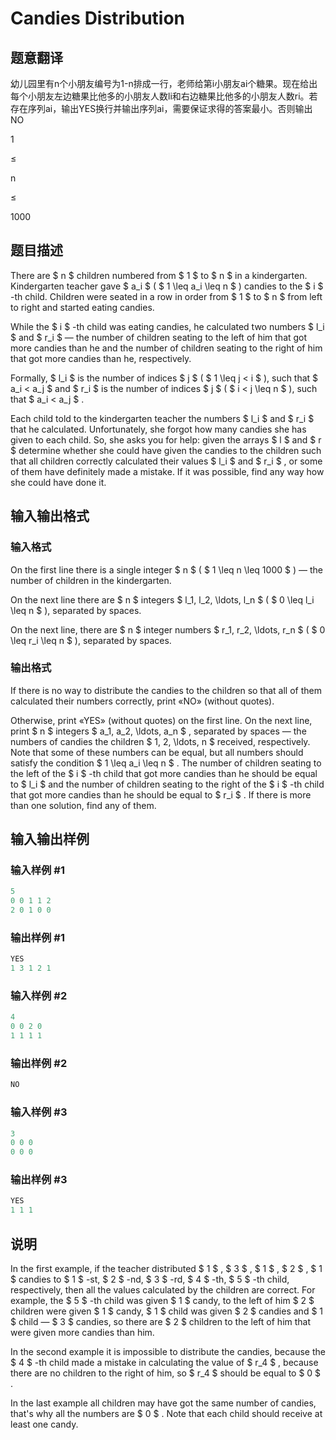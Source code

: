 # Candies Distribution

## 题意翻译

幼儿园里有n个小朋友编号为1-n排成一行，老师给第i小朋友ai个糖果。现在给出每个小朋友左边糖果比他多的小朋友人数li和右边糖果比他多的小朋友人数ri。若存在序列ai，输出YES换行并输出序列ai，需要保证求得的答案最小。否则输出NO

1

≤

n

≤

1000

## 题目描述

There are $ n $ children numbered from $ 1 $ to $ n $ in a kindergarten. Kindergarten teacher gave $ a_i $ ( $ 1 \leq a_i \leq n $ ) candies to the $ i $ -th child. Children were seated in a row in order from $ 1 $ to $ n $ from left to right and started eating candies.

While the $ i $ -th child was eating candies, he calculated two numbers $ l_i $ and $ r_i $ — the number of children seating to the left of him that got more candies than he and the number of children seating to the right of him that got more candies than he, respectively.

Formally, $ l_i $ is the number of indices $ j $ ( $ 1 \leq j < i $ ), such that $ a_i < a_j $ and $ r_i $ is the number of indices $ j $ ( $ i < j \leq n $ ), such that $ a_i < a_j $ .

Each child told to the kindergarten teacher the numbers $ l_i $ and $ r_i $ that he calculated. Unfortunately, she forgot how many candies she has given to each child. So, she asks you for help: given the arrays $ l $ and $ r $ determine whether she could have given the candies to the children such that all children correctly calculated their values $ l_i $ and $ r_i $ , or some of them have definitely made a mistake. If it was possible, find any way how she could have done it.

## 输入输出格式

### 输入格式

On the first line there is a single integer $ n $ ( $ 1 \leq n \leq 1000 $ ) — the number of children in the kindergarten.

On the next line there are $ n $ integers $ l_1, l_2, \ldots, l_n $ ( $ 0 \leq l_i \leq n $ ), separated by spaces.

On the next line, there are $ n $ integer numbers $ r_1, r_2, \ldots, r_n $ ( $ 0 \leq r_i \leq n $ ), separated by spaces.

### 输出格式

If there is no way to distribute the candies to the children so that all of them calculated their numbers correctly, print «NO» (without quotes).

Otherwise, print «YES» (without quotes) on the first line. On the next line, print $ n $ integers $ a_1, a_2, \ldots, a_n $ , separated by spaces — the numbers of candies the children $ 1, 2, \ldots, n $ received, respectively. Note that some of these numbers can be equal, but all numbers should satisfy the condition $ 1 \leq a_i \leq n $ . The number of children seating to the left of the $ i $ -th child that got more candies than he should be equal to $ l_i $ and the number of children seating to the right of the $ i $ -th child that got more candies than he should be equal to $ r_i $ . If there is more than one solution, find any of them.

## 输入输出样例

### 输入样例 #1

```cpp
5
0 0 1 1 2
2 0 1 0 0

```
### 输出样例 #1

```cpp
YES
1 3 1 2 1

```
### 输入样例 #2

```cpp
4
0 0 2 0
1 1 1 1

```
### 输出样例 #2

```cpp
NO

```
### 输入样例 #3

```cpp
3
0 0 0
0 0 0

```
### 输出样例 #3

```cpp
YES
1 1 1

```
## 说明

In the first example, if the teacher distributed $ 1 $ , $ 3 $ , $ 1 $ , $ 2 $ , $ 1 $ candies to $ 1 $ -st, $ 2 $ -nd, $ 3 $ -rd, $ 4 $ -th, $ 5 $ -th child, respectively, then all the values calculated by the children are correct. For example, the $ 5 $ -th child was given $ 1 $ candy, to the left of him $ 2 $ children were given $ 1 $ candy, $ 1 $ child was given $ 2 $ candies and $ 1 $ child — $ 3 $ candies, so there are $ 2 $ children to the left of him that were given more candies than him.

In the second example it is impossible to distribute the candies, because the $ 4 $ -th child made a mistake in calculating the value of $ r_4 $ , because there are no children to the right of him, so $ r_4 $ should be equal to $ 0 $ .

In the last example all children may have got the same number of candies, that's why all the numbers are $ 0 $ . Note that each child should receive at least one candy.

